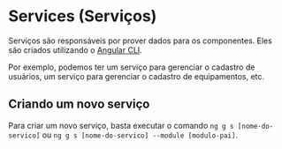 # Services (Serviços)

Serviços são responsáveis por prover dados para os componentes. Eles são criados utilizando o [Angular CLI](https://angular.io/cli).

Por exemplo, podemos ter um serviço para gerenciar o cadastro de usuários, um serviço para gerenciar o cadastro de equipamentos, etc.

## Criando um novo serviço

Para criar um novo serviço, basta executar o comando `ng g s [nome-do-servico]` ou `ng g s [nome-do-servico] --module [modulo-pai]`.



